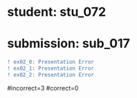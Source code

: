 # student: stu_072
# submission: sub_017

```diff
! ex02_0: Presentation Error
! ex02_1: Presentation Error
! ex02_2: Presentation Error
```
#incorrect=3
#correct=0

